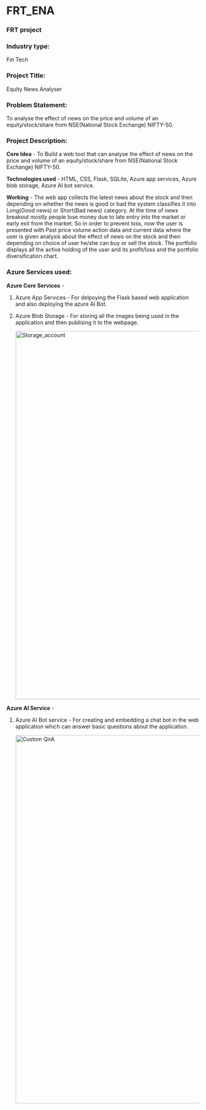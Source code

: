 # FRT_ENA

### FRT project

### Industry type: 
Fin Tech


### Project Title: 
Equity News Analyser


### Problem Statement:  
To analyse the effect of news on the price and volume of an equity/stock/share from NSE(National Stock                       Exchange) NIFTY-50.


### Project Description: 
  
 **Core Idea** - To Build a web tool that can analyse the effect of news on the price and volume of an equity/stock/share from     NSE(National Stock Exchange) NIFTY-50. 

  **Technologies used** - HTML, CSS, Flask, SQLite, Azure app services, Azure blob storage, Azure AI bot service.

  **Working** -  The web app collects the latest news about the stock and then depending on whether the news is good or bad the     system classifies it into Long(Good news) or Short(Bad news) category. At the time of news breakout mostly people lose       money due to late entry into the market or early exit from the market. So in order to prevent loss, now the user is          presented with Past price volume action data and current data where the user is given analysis about the effect of news      on the stock and then depending on choice of user he/she can buy or sell the stock. The portfolio displays all the           active holding of the user and its profit/loss and the portfolio diversification chart.


### Azure Services used:
   **Azure Core Services** -
   1. Azure App Services - For delpoying the Flask based web application and also deploying the azure AI Bot.
      
   3. Azure Blob Storage - For storing all the images being used in the application and then publising it to the webpage.
      
      <img width="960" alt="Storage_account" src="https://github.com/ADC-1747/FRT_ENA/assets/148060235/876335fb-e114-4b81-b999-cf3172d5592d">

      
   **Azure AI Service** -
   1. Azure AI Bot service - For creating and embedding a chat bot in the web application which can answer basic questions about the application.

      <img width="960" alt="Custom QnA" src="https://github.com/ADC-1747/FRT_ENA/assets/148060235/85a3946e-857b-4eb5-acc2-fa6b29f5fb00">

      


